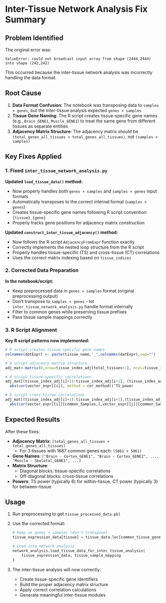 # Inter-Tissue Network Analysis Fix Summary

## Problem Identified

The original error was:
```
ValueError: could not broadcast input array from shape (2444,2444) into shape (242,242)
```

This occurred because the inter-tissue network analysis was incorrectly handling the data format.

## Root Cause

1. **Data Format Confusion**: The notebook was transposing data to `samples × genes`, but the inter-tissue analysis expected `genes × samples`
2. **Tissue Gene Naming**: The R script creates tissue-specific gene names (e.g., `Brain_GENE1`, `Muscle_GENE1`) to treat the same gene from different tissues as separate entities
3. **Adjacency Matrix Structure**: The adjacency matrix should be `(total_genes_all_tissues × total_genes_all_tissues)`, not `(samples × samples)`

## Key Fixes Applied

### 1. Fixed `inter_tissue_network_analysis.py`

**Updated `load_tissue_data()` method:**
- Now properly handles both `genes × samples` and `samples × genes` input formats
- Automatically transposes to the correct internal format (`samples × genes`)
- Creates tissue-specific gene names following R script convention: `{tissue}_{gene}`
- Properly tracks gene positions for adjacency matrix construction

**Updated `construct_inter_tissue_adjacency()` method:**
- Now follows the R script `AdjacencyFromExpr` function exactly
- Correctly implements the nested loop structure from the R script
- Properly handles tissue-specific (TS) and cross-tissue (CT) correlations
- Uses the correct matrix indexing based on `tissue_indices`

### 2. Corrected Data Preparation

**In the notebook/script:**
- Keep preprocessed data in `genes × samples` format (original preprocessing output)
- Don't transpose to `samples × genes` - let `inter_tissue_network_analysis.py` handle format internally
- Filter to common genes while preserving tissue prefixes
- Pass tissue sample mappings correctly

### 3. R Script Alignment

**Key R script patterns now implemented:**
```r
# R script creates tissue-specific gene names
colnames(datExpr) <- paste(tissue_name,"_",colnames(datExpr),sep="")

# R script adjacency matrix structure
adj_mat<-matrix(0,nrow=tissue_index_adj[total_tissues+1], ncol=tissue_index_adj[total_tissues+1])

# R script tissue-specific correlations
adj_mat[(tissue_index_adj[i]+1):tissue_index_adj[i+1], (tissue_index_adj[i]+1):tissue_index_adj[i+1]] <- 
  abs(cor(vector_expr[[i]], method = cor_method))^TS_power

# R script cross-tissue correlations  
adj_mat[(tissue_index_adj[i]+1):tissue_index_adj[i+1],(tissue_index_adj[j]+1):tissue_index_adj[j+1]] <- 
  abs(cor(vector_expr[[i]][common_Samples,],vector_expr[[j]][common_Samples,], method = cor_method))^CT_power
```

## Expected Results

After these fixes:
- **Adjacency Matrix**: `(total_genes_all_tissues × total_genes_all_tissues)` 
  - For 3 tissues with 1687 common genes each: `(5061 × 5061)`
- **Gene Names**: `["Brain - Cortex_GENE1", "Brain - Cortex_GENE2", ..., "Muscle - Skeletal_GENE1", ...]`
- **Matrix Structure**: 
  - Diagonal blocks: tissue-specific correlations
  - Off-diagonal blocks: cross-tissue correlations
- **Powers**: TS power (typically 6) for within-tissue, CT power (typically 3) for between-tissue

## Usage

1. Run preprocessing to get `tissue_processed_data.pkl`
2. Use the corrected format:
   ```python
   # Keep as genes × samples (don't transpose)
   tissue_expression_data[tissue] = tissue_data.loc[common_tissue_genes]
   
   # Load into network analysis
   network_analysis.load_tissue_data_for_inter_tissue_analysis(
       tissue_expression_data, tissue_sample_mapping
   )
   ```

3. The inter-tissue analysis will now correctly:
   - Create tissue-specific gene identifiers
   - Build the proper adjacency matrix structure
   - Apply correct correlation calculations
   - Generate meaningful inter-tissue modules
